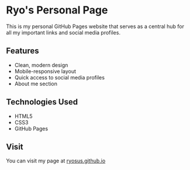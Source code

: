 # Ryo's Personal Page

This is my personal GitHub Pages website that serves as a central hub for all my important links and social media profiles.

## Features

- Clean, modern design
- Mobile-responsive layout
- Quick access to social media profiles
- About me section

## Technologies Used

- HTML5
- CSS3
- GitHub Pages

## Visit

You can visit my page at [ryosus.github.io](https://ryosus.github.io) 